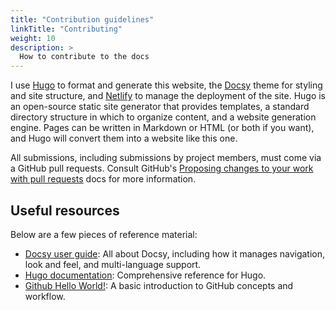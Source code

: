 ```yaml
---
title: "Contribution guidelines"
linkTitle: "Contributing"
weight: 10
description: >
  How to contribute to the docs
---
```


I use [Hugo](https://gohugo.io/) to format and generate this website, the
[Docsy](https://github.com/google/docsy) theme for styling and site structure,
and [Netlify](https://www.netlify.com/) to manage the deployment of the site.
Hugo is an open-source static site generator that provides templates,
a standard directory structure in which to organize content, and a website generation
engine. Pages can be written in Markdown or HTML (or both if you want), and Hugo
will convert them into a website like this one.

All submissions, including submissions by project members, must come via a GitHub
pull requests. Consult GitHub's [Proposing changes to your work with pull requests](https://help.github.com/en/github/collaborating-with-issues-and-pull-requests/proposing-changes-to-your-work-with-pull-requests)
docs for more information.

## Useful resources

Below are a few pieces of reference material:

* [Docsy user guide](https://www.docsy.dev/docs/): All about Docsy, including how it manages navigation, look and feel, and multi-language support.
* [Hugo documentation](https://gohugo.io/documentation/): Comprehensive reference for Hugo.
* [Github Hello World!](https://guides.github.com/activities/hello-world/): A basic introduction to GitHub concepts and workflow.
